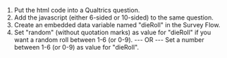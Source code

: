 1. Put the html code into a Qualtrics question.
2. Add the javascript (either 6-sided or 10-sided) to the same question.
3. Create an embedded data variable named "dieRoll" in the Survey Flow.
4. Set "random" (without quotation marks) as value for "dieRoll" if you want a random roll between 1-6 (or 0-9).
--- OR ---
Set a number between 1-6 (or 0-9) as value for "dieRoll".
